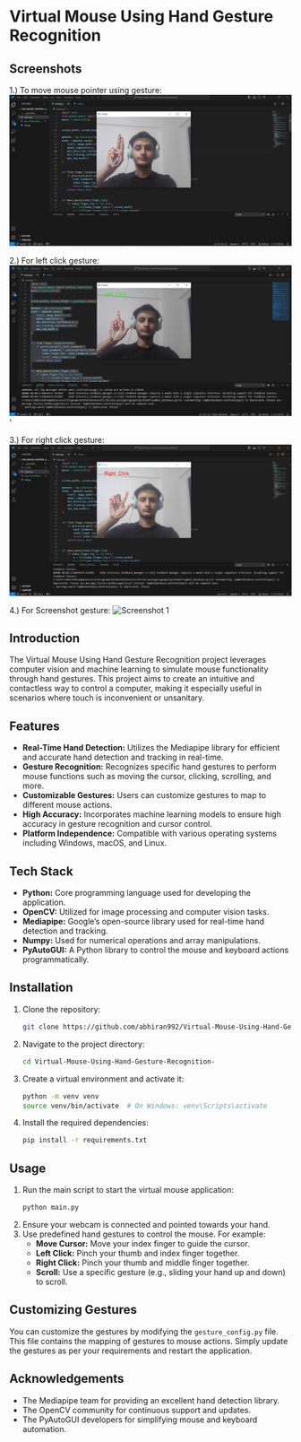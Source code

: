 # Virtual Mouse Using Hand Gesture Recognition

## Screenshots

1.) To move mouse pointer using gesture:
   ![Screenshot 1](Move_mouse_pointer.PNG)

2.) For left click gesture:
   ![Screenshot 1](Left_click.PNG)'

3.) For right click gesture:
   ![Screenshot 1](Right_click.PNG)

4.) For Screenshot gesture:
   ![Screenshot 1](Screenshot_click.PNG)

## Introduction
The Virtual Mouse Using Hand Gesture Recognition project leverages computer vision and machine learning to simulate mouse functionality through hand gestures. This project aims to create an intuitive and contactless way to control a computer, making it especially useful in scenarios where touch is inconvenient or unsanitary.

## Features
- **Real-Time Hand Detection:** Utilizes the Mediapipe library for efficient and accurate hand detection and tracking in real-time.
- **Gesture Recognition:** Recognizes specific hand gestures to perform mouse functions such as moving the cursor, clicking, scrolling, and more.
- **Customizable Gestures:** Users can customize gestures to map to different mouse actions.
- **High Accuracy:** Incorporates machine learning models to ensure high accuracy in gesture recognition and cursor control.
- **Platform Independence:** Compatible with various operating systems including Windows, macOS, and Linux.

## Tech Stack
- **Python:** Core programming language used for developing the application.
- **OpenCV:** Utilized for image processing and computer vision tasks.
- **Mediapipe:** Google’s open-source library used for real-time hand detection and tracking.
- **Numpy:** Used for numerical operations and array manipulations.
- **PyAutoGUI:** A Python library to control the mouse and keyboard actions programmatically.

## Installation
1. Clone the repository:
    ```bash
    git clone https://github.com/abhiran992/Virtual-Mouse-Using-Hand-Gesture-Recognition-
    ```
2. Navigate to the project directory:
    ```bash
    cd Virtual-Mouse-Using-Hand-Gesture-Recognition-
    ```
3. Create a virtual environment and activate it:
    ```bash
    python -m venv venv
    source venv/bin/activate  # On Windows: venv\Scripts\activate
    ```
4. Install the required dependencies:
    ```bash
    pip install -r requirements.txt
    ```

## Usage
1. Run the main script to start the virtual mouse application:
    ```bash
    python main.py
    ```
2. Ensure your webcam is connected and pointed towards your hand.
3. Use predefined hand gestures to control the mouse. For example:
    - **Move Cursor:** Move your index finger to guide the cursor.
    - **Left Click:** Pinch your thumb and index finger together.
    - **Right Click:** Pinch your thumb and middle finger together.
    - **Scroll:** Use a specific gesture (e.g., sliding your hand up and down) to scroll.

## Customizing Gestures
You can customize the gestures by modifying the `gesture_config.py` file. This file contains the mapping of gestures to mouse actions. Simply update the gestures as per your requirements and restart the application.

## Acknowledgements
- The Mediapipe team for providing an excellent hand detection library.
- The OpenCV community for continuous support and updates.
- The PyAutoGUI developers for simplifying mouse and keyboard automation.


